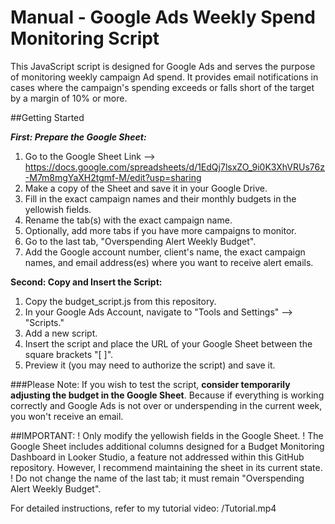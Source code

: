 # Manual - Google Ads Weekly Spend Monitoring Script

This JavaScript script is designed for Google Ads and serves the purpose of monitoring weekly campaign Ad spend. It provides email notifications in cases where the campaign's spending exceeds or falls short of the target by a margin of 10% or more.

##Getting Started

***First: Prepare the Google Sheet:***
1. Go to the Google Sheet Link --> https://docs.google.com/spreadsheets/d/1EdQj7lsxZO_9i0K3XhVRUs76z-M7m8mgYaXH2tgmf-M/edit?usp=sharing
1. Make a copy of the Sheet and save it in your Google Drive.
1. Fill in the exact campaign names and their monthly budgets in the yellowish fields.
1. Rename the tab(s) with the exact campaign name.
1. Optionally, add more tabs if you have more campaigns to monitor.
1. Go to the last tab, "Overspending Alert Weekly Budget".
1. Add the Google account number, client's name, the exact campaign names, and email address(es) where you want to receive alert emails.


**Second: Copy and Insert the Script:**
1. Copy the budget_script.js from this repository.
1. In your Google Ads Account, navigate to "Tools and Settings" --> "Scripts."
1. Add a new script.
1. Insert the script and place the URL of your Google Sheet between the square brackets "[ ]".
1. Preview it (you may need to authorize the script) and save it.

###Please Note:
If you wish to test the script, **consider temporarily adjusting the budget in the Google Sheet**. Because if everything is working correctly and Google Ads is not over or underspending in the current week, you won't receive an email.

##IMPORTANT:
! Only modify the yellowish fields in the Google Sheet.
! The Google Sheet includes additional columns designed for a Budget Monitoring Dashboard in Looker Studio, a feature not addressed within this GitHub repository. However, I recommend maintaining the sheet in its current state.
! Do not change the name of the last tab; it must remain "Overspending Alert Weekly Budget".


For detailed instructions, refer to my tutorial video: /Tutorial.mp4
